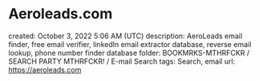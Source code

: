 # Aeroleads.com

created: October 3, 2022 5:06 AM (UTC)
description: AeroLeads email finder, free email verifier, linkedIn email extractor database, reverse email lookup, phone number finder database
folder: BOOKMRKS-MTHRFCKR / SEARCH PARTY MTHRFCKR! / E-mail Search
tags: Search, email
url: https://aeroleads.com
